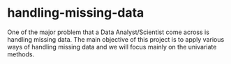 # handling-missing-data
One of the major problem that a Data Analyst/Scientist come across is handling missing data.  The main objective of this project is to apply various ways of handling missing data and we will focus mainly on the univariate methods.

